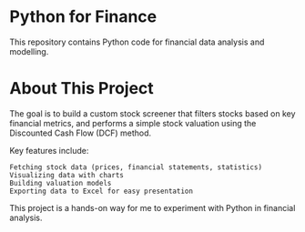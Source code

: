 # Python for Finance 
This repository contains Python code for financial data analysis and modelling. 
# About This Project
The goal is to build a custom stock screener that filters stocks based on key financial metrics, and performs a simple stock valuation using the Discounted Cash Flow (DCF) method.

Key features include:

    Fetching stock data (prices, financial statements, statistics)
    Visualizing data with charts
    Building valuation models
    Exporting data to Excel for easy presentation
    

This project is a hands-on way for me to experiment with Python in financial analysis.

